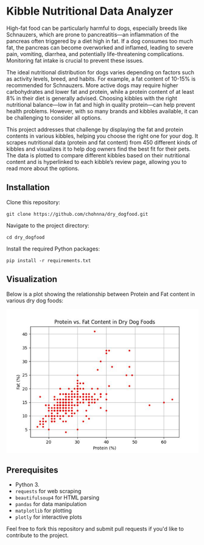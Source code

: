 # Kibble Nutritional Data Analyzer

High-fat food can be particularly harmful to dogs, especially breeds like Schnauzers, which are prone to pancreatitis—an inflammation of the pancreas often triggered by a diet high in fat. If a dog consumes too much fat, the pancreas can become overworked and inflamed, leading to severe pain, vomiting, diarrhea, and potentially life-threatening complications. Monitoring fat intake is crucial to prevent these issues.

The ideal nutritional distribution for dogs varies depending on factors such as activity levels, breed, and habits. For example, a fat content of 10-15% is recommended for Schnauzers. More active dogs may require higher carbohydrates and lower fat and protein, while a protein content of at least 8% in their diet is generally advised. Choosing kibbles with the right nutritional balance—low in fat and high in quality protein—can help prevent health problems. However, with so many brands and kibbles available, it can be challenging to consider all options.

This project addresses that challenge by displaying the fat and protein contents in various kibbles, helping you choose the right one for your dog. It scrapes nutritional data (protein and fat content) from 450 different kinds of kibbles and visualizes it to help dog owners find the best fit for their pets. The data is plotted to compare different kibbles based on their nutritional content and is hyperlinked to each kibble’s review page, allowing you to read more about the options.

## Installation

Clone this repository:
```
git clone https://github.com/chohnna/dry_dogfood.git
```
Navigate to the project directory:
```
cd dry_dogfood
```
Install the required Python packages:
```
pip install -r requirements.txt
```

## Visualization

Below is a plot showing the relationship between Protein and Fat content in various dry dog foods:

![Protein vs Fat Content](data/drydogfood.jpeg)

## Prerequisites

- Python 3.
- `requests` for web scraping
- `beautifulsoup4` for HTML parsing
- `pandas` for data manipulation
- `matplotlib` for plotting
- `plotly` for interactive plots

Feel free to fork this repository and submit pull requests if you'd like to contribute to the project.
